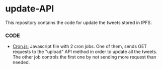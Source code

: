 # update-API
This repository contains the code for update the tweets stored in IPFS.
### CODE


- [Cron.js:](https://github.com/injustweet-tfg/update-API/cron.js)         Javascript file with 2 cron jobs. One of them, sends GET requests to the "upload" API method in order to update all the tweets. The other job controls the first one by not sending more request than needed.

